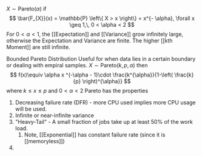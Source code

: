 $X \sim \text{Pareto}(\alpha)$ if 
$$
\bar{F_{X}}(x) = \mathbb{P} \left\{ X > x \right\} = x^{- \alpha}, \forall x \geq 1,\, 0 < \alpha < 2
$$
For $0 < \alpha < 1$, the [[Expectation]] and [[Variance]] grow infinitely large, otherwise the Expectation and Variance are finite. The higher [[kth Moment]] are still infinite.

Bounded Pareto Distribution
Useful for when data lies in a certain boundary or dealing with empiral samples.
$X \sim \text{Pareto}(k,p,\alpha)$ then
$$
f(x)\equiv \alpha x ^{-\alpha - 1}\cdot \frac{k^{\alpha}}{1-\left( \frac{k}{p} \right)^{\alpha}}
$$
where $k \leq x \leq p$ and $0 < \alpha < 2$
Pareto has the properties
1. Decreasing failure rate (DFR) - more CPU used implies more CPU usage will be used.
2. Infinite or near-infinite variance
3. "Heavy-Tail" - A small fraction of jobs take up at least 50% of the work load. 
	1. Note, [[Exponential]] has constant failure rate (since it is [[memoryless]])
4. 